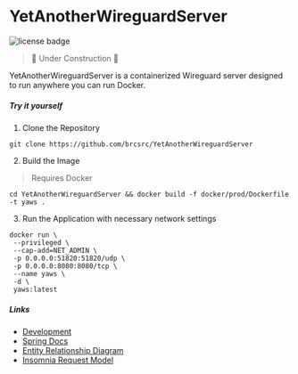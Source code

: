 # YetAnotherWireguardServer
![license badge](https://img.shields.io/badge/License-MIT-blue)
> 🚧 Under Construction 🚧

YetAnotherWireguardServer is a containerized Wireguard server designed to run anywhere you can run Docker.

##### Try it yourself
1. Clone the Repository
```shell
git clone https://github.com/brcsrc/YetAnotherWireguardServer
```
2. Build the Image
> Requires Docker
```shell
cd YetAnotherWireguardServer && docker build -f docker/prod/Dockerfile -t yaws .
```
3. Run the Application with necessary network settings
```shell
docker run \
 --privileged \
 --cap-add=NET_ADMIN \
 -p 0.0.0.0:51820:51820/udp \
 -p 0.0.0.0:8080:8080/tcp \
 --name yaws \
 -d \
 yaws:latest
```


##### *Links*

- [Development](doc/DEVELOPMENT.md)
- [Spring Docs](doc/HELP.md)
- [Entity Relationship Diagram](doc/yaws-erd.drawio)
- [Insomnia Request Model](doc/Insomnia_2025-03-20.json)